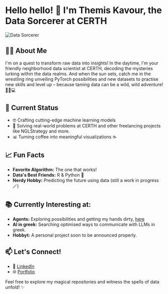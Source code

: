 # Hello hello! 👋 I'm Themis Kavour, the Data Sorcerer at CERTH

![Data Sorcerer](https://media.giphy.com/media/h408T6Y5GfmXBKW62l/giphy.gif)

## 🧙‍♂️ About Me

I'm on a quest to transform raw data into insights! In the daytime, I'm your friendly neighborhood data scientist at CERTH, decoding the mysteries lurking within the data realms. And when the sun sets, catch me in the wrestling ring unveiling PyTorch possibilities and new datasets to practise new skills and level up – because taming data can be a wild, wild adventure! 🌌🐼💻

## 🚀 Current Status

- 🤓 Crafting cutting-edge machine learning models
- 💼 Solving real-world problems at CERTH and other freelancing projects like NGLStrategy and more.
- 📊 Turning coffee into meaningful visualizations ☕️ 

## 📈 Fun Facts

- **Favorite Algorithm:** The one that works!
- **Data's Best Friends:** R & Python 🐍
- **Nerdy Hobby:** Predicting the future using data (still a work in progress 🪄)

## 📚 Currently Interesting at:
- **Agents:** Exploring possibilities and getting my hands dirty, [here](https://huggingface.co/learn/agents-course/unit0/introduction)
- **AI in greek:** Searching optimised ways to communicate with LLMs in greek.
- **Hobbyt:** A personal project soon to be announced properly.

## 📫 Let's Connect!

- 💼 [LinkedIn](https://www.linkedin.com/in/themis-kavour/)
- 🌐 [Portfolio](https://kavourei.github.io)

Feel free to explore my magical repositories and witness the spells of data unfold! ✨
